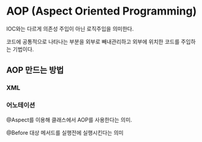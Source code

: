 # AOP (Aspect Oriented Programming)
IOC와는 다르게 의존성 주입이 아닌 로직주입을 의미한다.

코드에 공통적으로 나타나는 부분을 외부로 빼내관리하고 외부에 위치한 코드를 주입하는 기법이다.

## AOP 만드는 방법

### XML

### 어노테이션
@Aspect를 이용해 클래스에서 AOP를 사용한다는 의미.

@Before 대상 메서드를 실행전에 실행시킨다는 의미